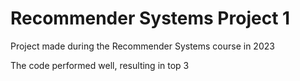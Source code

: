 # Recommender Systems Project 1

Project made during the Recommender Systems course in 2023

The code performed well, resulting in top 3